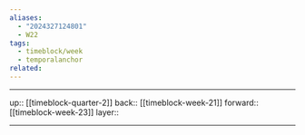 ```yaml
---
aliases:
  - "2024327124801"
  - W22
tags:
  - timeblock/week
  - temporalanchor
related:
---
```




***

up:: [[timeblock-quarter-2]]
back:: [[timeblock-week-21]]
forward:: [[timeblock-week-23]]
layer:: 

***

